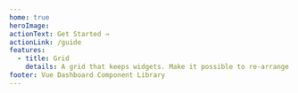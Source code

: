 ```yaml
---
home: true
heroImage:
actionText: Get Started →
actionLink: /guide
features:
  - title: Grid
    details: A grid that keeps widgets. Make it possible to re-arrange them.
footer: Vue Dashboard Component Library
---
```

